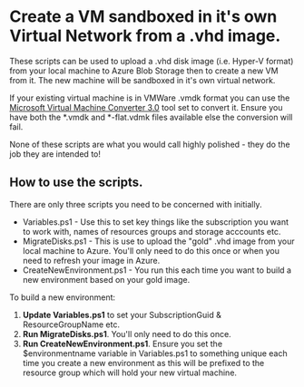 # Create a VM sandboxed in it's own Virtual Network from a .vhd image.

These scripts can be used to upload a .vhd disk image (i.e. Hyper-V format) from your local machine to Azure Blob Storage then to create a new VM from it. The new machine will be sandboxed in it's own virtual network.

If your existing virtual machine is in VMWare .vmdk format you can use the [Microsoft Virtual Machine Converter 3.0][ToolSet] tool set to convert it. Ensure you have both the *.vmdk and *-flat.vdmk files available else the conversion will fail.

None of these scripts are what you would call highly polished - they do the job they are intended to!

## How to use the scripts.

There are only three scripts you need to be concerned with initially.

- Variables.ps1 - Use this to set key things like the subscription you want to work with, names of resources groups and storage acccounts etc.
- MigrateDisks.ps1 - This is use to upload the "gold" .vhd image from your local machine to Azure. You'll only need to do this once or when you need to refresh your image in Azure.
- CreateNewEnvironment.ps1 - You run this each time you want to build a new environment based on your gold image. 

To build a new environment:

1. **Update Variables.ps1** to set your SubscriptionGuid & ResourceGroupName etc.
2. **Run MigrateDisks.ps1**. You'll only need to do this once.
3. **Run CreateNewEnvironment.ps1**. Ensure you set the $environmentname variable in Variables.ps1 to something unique each time you create a new environment as this will be prefixed to the resource group which will hold your new virtual machine.

<!-- LINKS -->
[ToolSet]: http://www.microsoft.com/en-gb/download/details.aspx?id=42497